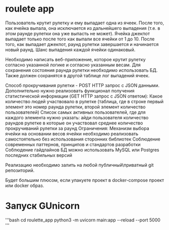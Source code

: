 # roulete app

Пользователь крутит рулетку и ему выпадает одна из ячеек. После того, как ячейка выпала, она исключается из дальнейшего выпадения (т.е. в этом раунде рулетки она уже выпасть не может). Ячейка джекпот выпадает только после того как выпали все ячейки от 1 до 10. После того, как выпадает джекпот, раунд рулетки завершается и начинается новый раунд. Шанс выпадения каждой ячейки одинаковый.

Необходимо написать веб-приложение, которое крутит рулетку согласно указанной логике и согласно указанным весам. Для сохранения состояния раунда рулетки необходимо использовать БД. Также должен сохранятся в другой таблице лог выпадений ячеек.

Способ прокручивания рулетки - POST HTTP запрос с JSON данными.
Дополнительно нужно реализовать функционал получения статистической информации (GET HTTP запрос с JSON ответом):
Какое количество людей участвовало в рулетке (таблица, где в строке первый элемент это номер раунда рулетки, второй элемент количество пользователей)
Список самых активных пользователей, где для каждого элемента нужно указать:
айди пользователя
количество раундов рулетке в которые он участвовал
среднее количество прокручиваний рулетки за раунд
Ограничения:
Механизм выбора ячейки на основании весов ячейки необходимо реализовать самостоятельно без использования сторонних библиотек
Соблюдение современных паттернов, принципов и стандартов разработки
Соблюдение гайдлайнов
БД можно использовать MySQL или Postgres последних стабильных версий

Реализацию необходимо залить на любой публичный\приватный git репозиторий. 

Будет большим плюсом, если упакуете проект в docker-compose проект или docker образ.

# Запуск GUnicorn

'''bash 
cd roulette_app
python3 -m uvicorn main:app --reload --port 5000
'''
